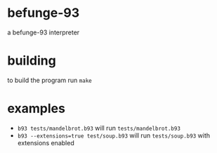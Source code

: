 # befunge-93
a befunge-93 interpreter 

# building
to build the program run `make`

# examples
* `b93 tests/mandelbrot.b93` will run `tests/mandelbrot.b93`
* `b93 --extensions=true test/soup.b93` will run `tests/soup.b93` with extensions enabled
